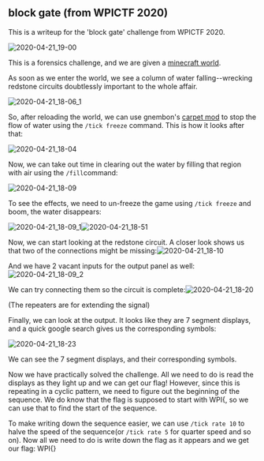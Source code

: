 ## block gate (from WPICTF 2020)

This is a writeup for the 'block gate' challenge from WPICTF 2020.

![2020-04-21_19-00](/images/2020-04-21_19-00.png)

This is a forensics challenge, and we are given a [minecraft world](http://us-east-1.linodeobjects.com/wpictf-challenge-files/block-gate-world.zip). 

As soon as we enter the world, we see a column of water falling--wrecking redstone circuits doubtlessly important to the whole affair.

![2020-04-21_18-06_1](/images/2020-04-21_18-06_1.png)  

So, after reloading the world, we can use gnembon's [carpet mod](https://github.com/gnembon/fabric-carpet) to stop the flow of water using the `/tick freeze` command. This is how it looks after that:

![2020-04-21_18-04](/images/2020-04-21_18-04.png)

Now, we can take out time in clearing out the water by filling that region with air using the `/fill`command:

![2020-04-21_18-09](/images/2020-04-21_18-09.png)

To see the effects, we need to un-freeze the game using `/tick freeze` and boom, the water disappears:

<img src="/images/2020-04-21_18-09_1.png" alt="2020-04-21_18-09_1"  />![2020-04-21_18-51](/images/2020-04-21_18-51.png)

Now, we can start looking at the redstone circuit. A closer look shows us that two of the connections might be missing:![2020-04-21_18-10](/images/2020-04-21_18-10.png)

And we have 2 vacant inputs for the output panel as well: ![2020-04-21_18-09_2](/images/2020-04-21_18-09_2.png)

We can try connecting them so the circuit is complete:![2020-04-21_18-20](/images/2020-04-21_18-20.png)

(The repeaters are for extending the signal)

Finally, we can look at the output. It looks like they are 7 segment displays, and a quick google search gives us the corresponding symbols:

![2020-04-21_18-23](/images/2020-04-21_18-23.png)

We can see the 7 segment displays, and their corresponding symbols.

Now we have practically solved the challenge. All we need to do is read the displays as they light up and we can get our flag! However, since this is repeating in a cyclic pattern, we need to figure out the beginning of the sequence. We do know that the flag is supposed to start with WPI{, so we can use that to find the start of the sequence.

To make writing down the sequence easier, we can use `/tick rate 10` to halve the speed of the sequence(or `/tick rate 5` for quarter speed and so on). Now all we need to do is write down the flag as it appears and we get our flag: WPI{}